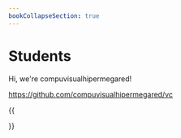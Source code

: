 ```yaml
---
bookCollapseSection: true
---
```


# Students

Hi, we're compuvisualhipermegared!

https://github.com/compuvisualhipermegared/vc

{{<section>}}
